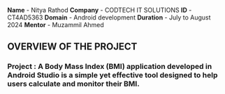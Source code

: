 **Name** - Nitya Rathod
**Company** - CODTECH IT SOLUTIONS
**ID** - CT4AD5363
**Domain** - Android development
**Duration** - July to August 2024
**Mentor** - Muzammil Ahmed

## OVERVIEW OF THE PROJECT

### Project : A Body Mass Index (BMI) application developed in Android Studio is a simple yet effective tool designed to help users calculate and monitor their BMI.
